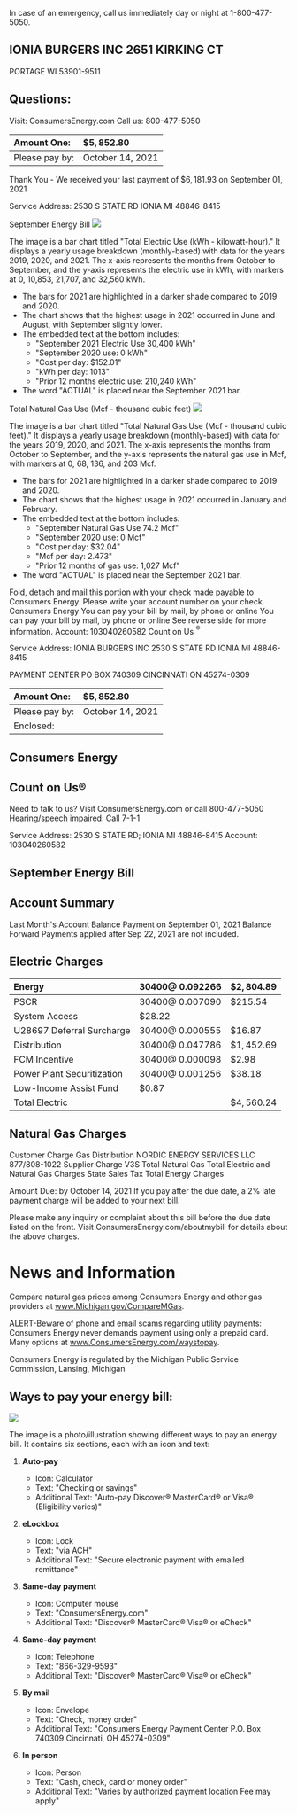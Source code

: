 In case of an emergency, call us immediately day or night at 1-800-477-5050.

## IONIA BURGERS INC 2651 KIRKING CT

PORTAGE WI 53901-9511

## Questions:

Visit: ConsumersEnergy.com Call us: 800-477-5050

| Amount One: | $\$ 5,852.80$ |
| :-- | :-- |
| Please pay by: | October 14, 2021 |

Thank You - We received your last payment of $\$ 6,181.93$ on September 01, 2021

Service Address: 2530 S STATE RD IONIA MI 48846-8415

September Energy Bill
![](images/img-0.jpeg)

The image is a bar chart titled "Total Electric Use (kWh - kilowatt-hour)." It displays a yearly usage breakdown (monthly-based) with data for the years 2019, 2020, and 2021. The x-axis represents the months from October to September, and the y-axis represents the electric use in kWh, with markers at 0, 10,853, 21,707, and 32,560 kWh.

- The bars for 2021 are highlighted in a darker shade compared to 2019 and 2020.
- The chart shows that the highest usage in 2021 occurred in June and August, with September slightly lower.
- The embedded text at the bottom includes:
  - "September 2021 Electric Use 30,400 kWh"
  - "September 2020 use: 0 kWh"
  - "Cost per day: $152.01"
  - "kWh per day: 1013"
  - "Prior 12 months electric use: 210,240 kWh"
- The word "ACTUAL" is placed near the September 2021 bar.

Total Natural Gas Use (Mcf - thousand cubic feet)
![](images/img-1.jpeg)

The image is a bar chart titled "Total Natural Gas Use (Mcf - thousand cubic feet)." It displays a yearly usage breakdown (monthly-based) with data for the years 2019, 2020, and 2021. The x-axis represents the months from October to September, and the y-axis represents the natural gas use in Mcf, with markers at 0, 68, 136, and 203 Mcf.

- The bars for 2021 are highlighted in a darker shade compared to 2019 and 2020.
- The chart shows that the highest usage in 2021 occurred in January and February.
- The embedded text at the bottom includes:
  - "September Natural Gas Use 74.2 Mcf"
  - "September 2020 use: 0 Mcf"
  - "Cost per day: $32.04"
  - "Mcf per day: 2.473"
  - "Prior 12 months of gas use: 1,027 Mcf"
- The word "ACTUAL" is placed near the September 2021 bar.

Fold, detach and mail this portion with your check made payable to Consumers Energy. Please write your account number on your check.
Consumers Energy
You can pay your bill by mail, by phone or online
You can pay your bill by mail, by phone or online
See reverse side for more information.
Account: 103040260582
Count on Us ${ }^{\circledR}$

Service Address:
IONIA BURGERS INC
2530 S STATE RD
IONIA MI 48846-8415

PAYMENT CENTER
PO BOX 740309
CINCINNATI ON 45274-0309

| Amount One: | $\$ 5,852.80$ |
| :-- | :-- |
| Please pay by: | October 14, 2021 |
| Enclosed: |  |

## Consumers Energy

## Count on Us®

Need to talk to us? Visit ConsumersEnergy.com or call 800-477-5050
Hearing/speech impaired: Call 7-1-1

Service Address:
2530 S STATE RD; IONIA MI 48846-8415
Account: 103040260582

## September Energy Bill

## Account Summary

Last Month's Account Balance
Payment on September 01, 2021
Balance Forward
Payments applied after Sep 22, 2021 are not included.

## Electric Charges

| Energy | 30400@ 0.092266 | $\$ 2,804.89$ |
| :-- | :-- | :-- |
| PSCR | 30400@ 0.007090 | $\$ 215.54$ |
| System Access | $\$ 28.22$ |  |
| U28697 Deferral Surcharge | 30400@ 0.000555 | $\$ 16.87$ |
| Distribution | 30400@ 0.047786 | $\$ 1,452.69$ |
| FCM Incentive | 30400@ 0.000098 | $\$ 2.98$ |
| Power Plant Securitization | 30400@ 0.001256 | $\$ 38.18$ |
| Low-Income Assist Fund | $\$ 0.87$ |  |
| Total Electric |  | $\$ 4,560.24$ |

## Natural Gas Charges

Customer Charge
Gas Distribution
NORDIC ENERGY SERVICES LLC 877/808-1022
Supplier Charge V3S
Total Natural Gas
Total Electric and Natural Gas Charges
State Sales Tax
Total Energy Charges

Amount Due:
by October 14, 2021
If you pay after the due date, a 2\% late payment charge will be added to your next bill.

Please make any inquiry or complaint about this bill before the due date listed on the front. Visit ConsumersEnergy.com/aboutmybill for details about the above charges.

# News and Information 

Compare natural gas prices among Consumers Energy and other gas providers at www.Michigan.gov/CompareMGas.

ALERT-Beware of phone and email scams regarding utility payments: Consumers Energy
never demands payment using only a prepaid card. Many options at
www.ConsumersEnergy.com/waystopay.

Consumers Energy is regulated by the Michigan Public Service Commission, Lansing, Michigan

## Ways to pay your energy bill:

![](images/img-2.jpeg)

The image is a photo/illustration showing different ways to pay an energy bill. It contains six sections, each with an icon and text:

1. **Auto-pay**
   - Icon: Calculator
   - Text: "Checking or savings"
   - Additional Text: "Auto-pay Discover® MasterCard® or Visa® (Eligibility varies)"

2. **eLockbox**
   - Icon: Lock
   - Text: "via ACH"
   - Additional Text: "Secure electronic payment with emailed remittance"

3. **Same-day payment**
   - Icon: Computer mouse
   - Text: "ConsumersEnergy.com"
   - Additional Text: "Discover® MasterCard® Visa® or eCheck"

4. **Same-day payment**
   - Icon: Telephone
   - Text: "866-329-9593"
   - Additional Text: "Discover® MasterCard® Visa® or eCheck"

5. **By mail**
   - Icon: Envelope
   - Text: "Check, money order"
   - Additional Text: "Consumers Energy Payment Center P.O. Box 740309 Cincinnati, OH 45274-0309"

6. **In person**
   - Icon: Person
   - Text: "Cash, check, card or money order"
   - Additional Text: "Varies by authorized payment location Fee may apply"
